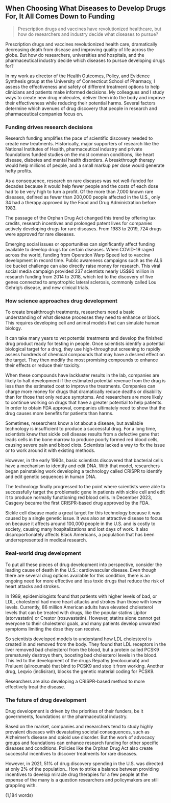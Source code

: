 ## When Choosing What Diseases to Develop Drugs For, It All Comes Down to Funding

> Prescription drugs and vaccines have revolutionized healthcare, but how do researchers and industry decide what diseases to pursue?

Prescription drugs and vaccines revolutionized health care, dramatically decreasing death from disease and improving quality of life across the globe. But how do researchers, universities and hospitals, and the pharmaceutical industry decide which diseases to pursue developing drugs for?

In my work as director of the Health Outcomes, Policy, and Evidence Synthesis group at the University of Connecticut School of Pharmacy, I assess the effectiveness and safety of different treatment options to help clinicians and patients make informed decisions. My colleagues and I study ways to create new drug molecules, deliver them into the body and improve their effectiveness while reducing their potential harms. Several factors determine which avenues of drug discovery that people in research and pharmaceutical companies focus on.

### Funding drives research decisions

Research funding amplifies the pace of scientific discovery needed to create new treatments. Historically, major supporters of research like the National Institutes of Health, pharmaceutical industry and private foundations funded studies on the most common conditions, like heart disease, diabetes and mental health disorders. A breakthrough therapy would help millions of people, and a small markup per dose would generate hefty profits.

As a consequence, research on rare diseases was not well-funded for decades because it would help fewer people and the costs of each dose had to be very high to turn a profit. Of the more than 7,000 known rare diseases, defined as fewer than 200,000 people affected in the U.S., only 34 had a therapy approved by the Food and Drug Administration before 1983.

The passage of the Orphan Drug Act changed this trend by offering tax credits, research incentives and prolonged patent lives for companies actively developing drugs for rare diseases. From 1983 to 2019, 724 drugs were approved for rare diseases.

Emerging social issues or opportunities can significantly affect funding available to develop drugs for certain diseases. When COVID-19 raged across the world, funding from Operation Warp Speed led to vaccine development in record time. Public awareness campaigns such as the ALS ice bucket challenge can also directly raise money for research. This viral social media campaign provided 237 scientists nearly US$90 million in research funding from 2014 to 2018, which led to the discovery of five genes connected to amyotrophic lateral sclerosis, commonly called Lou Gehrig’s disease, and new clinical trials.

### How science approaches drug development

To create breakthrough treatments, researchers need a basic understanding of what disease processes they need to enhance or block. This requires developing cell and animal models that can simulate human biology.

It can take many years to vet potential treatments and develop the finished drug product ready for testing in people. Once scientists identify a potential biological target for a drug, they use high-throughput screening to rapidly assess hundreds of chemical compounds that may have a desired effect on the target. They then modify the most promising compounds to enhance their effects or reduce their toxicity.

When these compounds have lackluster results in the lab, companies are likely to halt development if the estimated potential revenue from the drug is less than the estimated cost to improve the treatments. Companies can charge more money for drugs that dramatically reduce deaths or disability than for those that only reduce symptoms. And researchers are more likely to continue working on drugs that have a greater potential to help patients. In order to obtain FDA approval, companies ultimately need to show that the drug causes more benefits for patients than harms.

Sometimes, researchers know a lot about a disease, but available technology is insufficient to produce a successful drug. For a long time, scientists knew that sickle cell disease results from a defective gene that leads cells in the bone marrow to produce poorly formed red blood cells, causing severe pain and blood clots. Scientists lacked a way to fix the issue or to work around it with existing methods.

However, in the early 1990s, basic scientists discovered that bacterial cells have a mechanism to identify and edit DNA. With that model, researchers began painstaking work developing a technology called CRISPR to identify and edit genetic sequences in human DNA.

The technology finally progressed to the point where scientists were able to successfully target the problematic gene in patients with sickle cell and edit it to produce normally functioning red blood cells. In December 2023, Casgevy became the first CRISPR-based drug approved by the FDA.

Sickle cell disease made a great target for this technology because it was caused by a single genetic issue. It was also an attractive disease to focus on because it affects around 100,000 people in the U.S. and is costly to society, causing many hospitalizations and lost days of work. It also disproportionately affects Black Americans, a population that has been underrepresented in medical research.

### Real-world drug development

To put all these pieces of drug development into perspective, consider the leading cause of death in the U.S.: cardiovascular disease. Even though there are several drug options available for this condition, there is an ongoing need for more effective and less toxic drugs that reduce the risk of heart attacks and strokes.

In 1989, epidemiologists found that patients with higher levels of bad, or LDL, cholesterol had more heart attacks and strokes than those with lower levels. Currently, 86 million American adults have elevated cholesterol levels that can be treated with drugs, like the popular statins Lipitor (atorvastatin) or Crestor (rosuvastatin). However, statins alone cannot get everyone to their cholesterol goals, and many patients develop unwanted symptoms limiting the dose they can receive.

So scientists developed models to understand how LDL cholesterol is created in and removed from the body. They found that LDL receptors in the liver removed bad cholesterol from the blood, but a protein called PCSK9 prematurely destroys them, boosting bad cholesterol levels in the blood. This led to the development of the drugs Repathy (evolocumab) and Praluent (alirocumab) that bind to PCSK9 and stop it from working. Another drug, Leqvio (inclisiran), blocks the genetic material coding for PCSK9.

Researchers are also developing a CRISPR-based method to more effectively treat the disease.

### The future of drug development

Drug development is driven by the priorities of their funders, be it governments, foundations or the pharmaceutical industry.

Based on the market, companies and researchers tend to study highly prevalent diseases with devastating societal consequences, such as Alzheimer’s disease and opioid use disorder. But the work of advocacy groups and foundations can enhance research funding for other specific diseases and conditions. Policies like the Orphan Drug Act also create successful incentives to discover treatments for rare diseases.

However, in 2021, 51% of drug discovery spending in the U.S. was directed at only 2% of the population.. How to strike a balance between providing incentives to develop miracle drug therapies for a few people at the expense of the many is a question researchers and policymakers are still grappling with.

(1,184 words)
